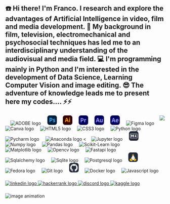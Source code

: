 <!--About-->
<h2 align="left">☎️ Hi there! I'm Franco. I research and explore the advantages of Artificial Intelligence in video, film and media development. 🌱 My background in film, television, electromechanical and psychosocial techniques has led me to an interdisciplinary understanding of the audiovisual and media field. 💻 I'm programming mainly in Python and I'm interested in the development of Data Science, Learning Computer Vision and image editing. 😎 The adventure of knowledge leads me to present here my codes.... ⚡⚡</h2>

###
<!--TerminatorCV-->
<img align="right" height="150" src="https://i.gifer.com/1TmB.gif"  />

###

<div align="left">
  <img width="12" />
  <img src="https://github.com/gilbarbara/logos/blob/main/logos/adobe.svg?short_path=59623d6" height="30" alt="ADOBE logo"/><!--Adobe-->
  <img width="12" />
  <img src="https://github.com/tandpfun/skill-icons/blob/main/icons/Photoshop.svg" height="30" alt="Photoshop Logo" /><!--Photoshop-->
  <img width="12" />
  <img src="https://github.com/tandpfun/skill-icons/blob/main/icons/Illustrator.svg?short_path=373073e" height="30" alt="Illustrator logo"/><!--Illustrator--> 
  <img width="12" />
  <img src="https://github.com/tandpfun/skill-icons/blob/main/icons/Premiere.svg?short_path=da1456a" height="30" alt="Premiere logo"/><!--PremierePro-->
  <img width="12" />
  <img src="https://github.com/tandpfun/skill-icons/blob/main/icons/Audition.svg?short_path=3e9312e" height="30" alt="Audition logo"/><!--Audition-->
  <img width="12" />
  <img src="https://github.com/tandpfun/skill-icons/blob/main/icons/AfterEffects.svg?short_path=000227f" height="30" alt="Aftereffects logo"/><!--AfterEffect-->
  <img width="12" />
  <img src="https://cdn.jsdelivr.net/gh/devicons/devicon/icons/figma/figma-original.svg" height="30" alt="Figma logo"  /><!--Figma-->
  <img width="12" />
  <img src="https://cdn.jsdelivr.net/gh/devicons/devicon/icons/canva/canva-original.svg" height="30" alt="Canva logo"  /><!--Canvas-->
  <img width="12" />
  <img src="https://github.com/gilbarbara/logos/blob/main/logos/html-5.svg" height="30" alt="HTML5 logo"  /><!--HTML5-->
  <img width="12" />
  <img src="https://github.com/gilbarbara/logos/blob/main/logos/css-3.svg" height="30" alt="CSS3 logo"/><!--CSS3-->
  <img width="12" />
  <img src="https://cdn.jsdelivr.net/gh/devicons/devicon/icons/python/python-original.svg" height="30" alt="Python logo"  /><!--Python-->
  <img width="12" />
  <img src="https://cdn.jsdelivr.net/gh/devicons/devicon/icons/pycharm/pycharm-original.svg" height="30" alt="Pycharm logo"  /><!--Pycharm-->
  <img width="12" />
  <img src="https://cdn.jsdelivr.net/gh/devicons/devicon/icons/anaconda/anaconda-original.svg" height="30" alt="Anaconda logo"  /><!--Anaconda-->
  <<img width="12" />
  <img src="https://cdn.jsdelivr.net/gh/devicons/devicon/icons/jupyter/jupyter-original.svg" height="40" alt="Jupyter logo"  /><!--Jupyter-->
  <img width="12" />
  <img src="https://github.com/tandpfun/skill-icons/blob/main/icons/Markdown-Dark.svg" height="30" alt="Markdown Dark logo"/><!--Markdown-->
  <img width="12" />
  <img src="https://cdn.jsdelivr.net/gh/devicons/devicon/icons/numpy/numpy-original.svg" height="40" alt="Numpy logo"  /><!--Numpy-->
  <img width="12" />
  <img src="https://cdn.jsdelivr.net/gh/devicons/devicon/icons/pandas/pandas-original.svg" height="40" alt="Pandas logo"  /><!--Pandas-->
  <img width="12" />
  <img src="https://github.com/tandpfun/skill-icons/blob/main/icons/SciKitLearn-Light.svg?short_path=7fbaab0" height="30" alt="Scikit-Learn logo"/><!--ScikitLearn-->
  <img width="12" />
  <img src="https://github.com/gilbarbara/logos/blob/main/logos/matplotlib-icon.svg" height="30" alt="Matplotlib logo"/><!--Matplotlib-->
  <img width="12" />
  <img src="https://cdn.jsdelivr.net/gh/devicons/devicon/icons/opencv/opencv-original.svg" height="30" alt="Opencv logo"  /><!--OpenCV-->
  <img width="12" />
  <img src="https://cdn.jsdelivr.net/gh/devicons/devicon/icons/fastapi/fastapi-original.svg" height="30" alt="Fastapi logo"  /><!--FastAPI-->
  <img width="12" />
  <img src="https://cdn.jsdelivr.net/gh/devicons/devicon/icons/sqlalchemy/sqlalchemy-original.svg" height="40" alt="Sqlalchemy logo"  /><!--SQLalchemy-->
  <img width="12" />
  <img src="https://cdn.jsdelivr.net/gh/devicons/devicon/icons/sqlite/sqlite-original.svg" height="30" alt="Sqlite logo"  /><!--SQLite-->
  <img width="12" />
  <img src="https://cdn.jsdelivr.net/gh/devicons/devicon/icons/postgresql/postgresql-original.svg" height="30" alt="Postgresql logo"  /><!--PostgreSQL-->
  <img width="12" />
  <img src="https://github.com/tandpfun/skill-icons/blob/main/icons/Linux-Dark.svg?short_path=608680d" height="30" alt="Linux Dark logo" /><!--Linux-->
  <img width="12" />
  <img src="https://github.com/gilbarbara/logos/blob/main/logos/fedora.svg?short_path=9cd5346" height="30" alt="Fedora logo"/><!--Fedora-->
  <img width="12" />
  <img src="https://cdn.jsdelivr.net/gh/devicons/devicon/icons/git/git-original.svg" height="30" alt="Git logo"  /><!--git-->
  <img width="12" />
  <img src="https://github.com/tandpfun/skill-icons/blob/main/icons/Github-Dark.svg?short_path=9b71c45" height="30" alt="Github Dark logo"/><!--Github-->
  <img width="12" />
  <img src="https://cdn.jsdelivr.net/gh/devicons/devicon/icons/docker/docker-original.svg" height="30" alt="Docker logo"  /><!--Docker-->
  <img width="12" />
  <img src="https://cdn.jsdelivr.net/gh/devicons/devicon/icons/javascript/javascript-original.svg" height="30" alt="Javascript logo"  /><!--JS-->
</div>

###

<!--Contact-->
<div align="left">
  <a href="https://www.linkedin.com/in/franco-javier-lopez-gramajo">
    <img src="https://img.shields.io/static/v1?message=LinkedIn&logo=linkedin&label=&color=0077B5&logoColor=white&labelColor=&style=for-the-badge" height="35" alt="linkedin logo" />
  </a>
  <a href="https://www.hackerrank/profile/francolopez">
    <img src="https://img.shields.io/static/v1?message=HackerRank&logo=hackerrank&label=&color=2EC866&logoColor=white&labelColor=&style=for-the-badge" height="35" alt="hackerrank logo" />
  </a>
  <a href="https://discord.com/channels/FrancoLopezG">
    <img src="https://img.shields.io/static/v1?message=Discord&logo=discord&label=&color=7289DA&logoColor=white&labelColor=&style=for-the-badge" height="35" alt="discord logo" />
  <a href="https://www.kaggle.com/francolopezgramajo">
    <img src="https://img.shields.io/static/v1?message=Kaggle&logo=kaggle&label=&color=20BEFF&logoColor=white&labelColor=&style=for-the-badge" height="35" alt="kaggle logo" />
  </a>
</div>

###
<!--SnakeGame-->
![image animation](assets/gif_snake.gif)


###
